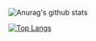 ![Anurag's github stats](https://github-readme-stats.vercel.app/api?username=ruben1132&hide_border=true&theme=github_dark&show_icons=true)

[![Top Langs](https://github-readme-stats.vercel.app/api/top-langs/?username=ruben1132)](https://github.com/ruben1132/github-readme-stats)

<!--
**ruben1132/ruben1132** is a ✨ _special_ ✨ repository because its `README.md` (this file) appears on your GitHub profile.

Here are some ideas to get you started:

- 🔭 I’m currently working on ...
- 🌱 I’m currently learning ...
- 👯 I’m looking to collaborate on ...
- 🤔 I’m looking for help with ...
- 💬 Ask me about ...
- 📫 How to reach me: ...
- 😄 Pronouns: ...
- ⚡ Fun fact: ...
-->
